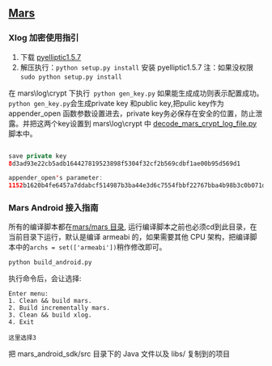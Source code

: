 ## [Mars](https://github.com/Tencent/mars)


### Xlog 加密使用指引

1. 下载 [pyelliptic1.5.7](https://github.com/yann2192/pyelliptic/releases/tag/1.5.7)
2. 解压执行：`python setup.py install` 安装 pyelliptic1.5.7 注：如果没权限`sudo python setup.py install`



在 mars\log\crypt 下执行` python gen_key.py` 如果能生成成功则表示配置成功。 `python gen_key.py`会生成private key 和public key,把pulic key作为appender_open 函数参数设置进去，private key务必保存在安全的位置，防止泄露。并把这两个key设置到 mars\log\crypt 中 [decode_mars_crypt_log_file.py](https://github.com/Tencent/mars/blob/master/mars/log/crypt/decode_mars_crypt_log_file.py)脚本中。



```java

save private key
8d3ad93e22cb5adb164427819523898f5304f32cf2b569cdbf1ae00b95d569d1

appender_open's parameter:
1152b1620b4fe6457a7ddabcf514987b3ba44e3d6c7554fbbf22767bba4b98b3c0b071de670676292a18f53d552da64d5820eb9a7992c97d4ee691189
```



### Mars Android 接入指南

所有的编译脚本都在[mars/mars 目录](https://github.com/Tencent/mars/tree/master/mars/), 运行编译脚本之前也必须cd到此目录，在当前目录下运行，默认是编译 armeabi 的，如果需要其他 CPU 架构，把编译脚本中的`archs = set(['armeabi'])`稍作修改即可。

```
python build_android.py
```

执行命令后，会让选择:

```
Enter menu:
1. Clean && build mars.
2. Build incrementally mars.
3. Clean && build xlog.
4. Exit

这里选择3
```

把 mars_android_sdk/src 目录下的 Java 文件以及 libs/ 复制到的项目 